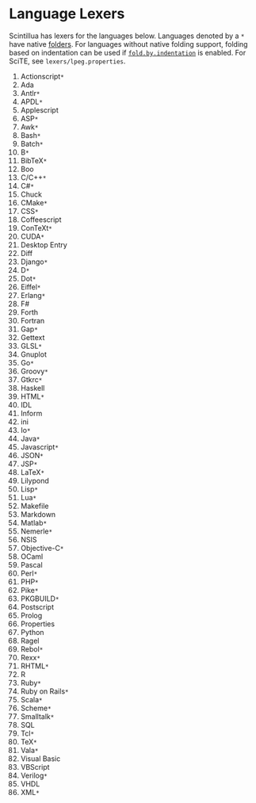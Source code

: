 # Language Lexers

Scintillua has lexers for the languages below. Languages denoted by a `*` have
native [folders][]. For languages without native folding support, folding based
on indentation can be used if [`fold.by.indentation`][] is enabled. For SciTE,
see `lexers/lpeg.properties`.

1. Actionscript`*`
1. Ada
1. Antlr`*`
1. APDL`*`
1. Applescript
1. ASP`*`
1. Awk`*`
1. Bash`*`
1. Batch`*`
1. B`*`
1. BibTeX`*`
1. Boo
1. C/C++`*`
1. C#`*`
1. Chuck
1. CMake`*`
1. CSS`*`
1. Coffeescript
1. ConTeXt`*`
1. CUDA`*`
1. Desktop Entry
1. Diff
1. Django`*`
1. D`*`
1. Dot`*`
1. Eiffel`*`
1. Erlang`*`
1. F#
1. Forth
1. Fortran
1. Gap`*`
1. Gettext
1. GLSL`*`
1. Gnuplot
1. Go`*`
1. Groovy`*`
1. Gtkrc`*`
1. Haskell
1. HTML`*`
1. IDL
1. Inform
1. ini
1. Io`*`
1. Java`*`
1. Javascript`*`
1. JSON`*`
1. JSP`*`
1. LaTeX`*`
1. Lilypond
1. Lisp`*`
1. Lua`*`
1. Makefile
1. Markdown
1. Matlab`*`
1. Nemerle`*`
1. NSIS
1. Objective-C`*`
1. OCaml
1. Pascal
1. Perl`*`
1. PHP`*`
1. Pike`*`
1. PKGBUILD`*`
1. Postscript
1. Prolog
1. Properties
1. Python
1. Ragel
1. Rebol`*`
1. Rexx`*`
1. RHTML`*`
1. R
1. Ruby`*`
1. Ruby on Rails`*`
1. Scala`*`
1. Scheme`*`
1. Smalltalk`*`
1. SQL
1. Tcl`*`
1. TeX`*`
1. Vala`*`
1. Visual Basic
1. VBScript
1. Verilog`*`
1. VHDL
1. XML`*`

[folders]: api/lexer.html#Code.Folding
[`fold.by.indentation`]: 01_Installation.html#Using.Scintillua.with.Other.Apps
